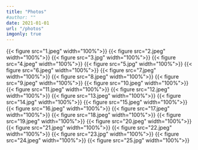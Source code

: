 ```yaml
---
title: "Photos"
#author: ""
date: 2021-01-01
url: "/photos"
imgonly: true
---
```

{{< figure src="1.jpeg" width="100%">}}
{{< figure src="2.jpeg" width="100%">}}
{{< figure src="3.jpg" width="100%">}}
{{< figure src="4.jpeg" width="100%">}}
{{< figure src="5.jpg" width="100%">}}
{{< figure src="6.jpeg" width="100%">}}
{{< figure src="7.jpeg" width="100%">}}
{{< figure src="8.jpeg" width="100%">}}
{{< figure src="9.jpeg" width="100%">}}
{{< figure src="10.jpeg" width="100%">}}
{{< figure src="11.jpeg" width="100%">}}
{{< figure src="12.jpeg" width="100%">}}
{{< figure src="13.jpeg" width="100%">}}
{{< figure src="14.jpg" width="100%">}}
{{< figure src="15.jpeg" width="100%">}}
{{< figure src="16.jpeg" width="100%">}}
{{< figure src="17.jpeg" width="100%">}}
{{< figure src="18.jpeg" width="100%">}}
{{< figure src="19.jpeg" width="100%">}}
{{< figure src="20.jpeg" width="100%">}}
{{< figure src="21.jpeg" width="100%">}}
{{< figure src="22.jpeg" width="100%">}}
{{< figure src="23.jpg" width="100%">}}
{{< figure src="24.jpeg" width="100%">}}
{{< figure src="25.jpg" width="100%">}}
